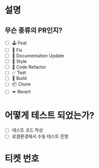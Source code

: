 # 설명

## 무슨 종류의 PR인지?

- [ ] 🕹️ Feat
- [ ] 📌 Fix
- [ ] 🔖 Documentation Update
- [ ] 🎨 Style
- [ ] 🔎 Code Refactor
- [ ] ✅ Test
- [ ] 🤖 Build
- [ ] 📦 Chore
- [ ] ⏩ Revert

# 어떻게 테스트 되었는가?

- [ ] 테스트 코드 작성
- [ ] 로컬환경에서 수동 테스트 진행

# 티켓 번호
